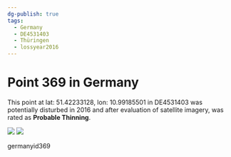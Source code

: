 ```yaml
---
dg-publish: true
tags:
  - Germany
  - DE4531403
  - Thüringen
  - lossyear2016
---
```


# Point 369 in Germany

This point at lat: 51.42233128, lon: 10.99185501 in DE4531403 was potentially disturbed in 2016 and after evaluation of satellite imagery, was rated as **Probable Thinning**.

<div class='juxtapose' data-showcredits='false'>
<img src='https://baserow-backend-production20240528124524339000000001.s3.amazonaws.com/user_files/J9e9N5Du0LE2xEjipCy8bcOoGSchq5X5_5f70b6ba356813f78f58b9bce388571b01658d36233923db0cf15986c33e31c6.png' data-label='June 2015' />
<img src='https://baserow-backend-production20240528124524339000000001.s3.amazonaws.com/user_files/i3yxLT9udQW3ZJHfdAzHsVYVJZfr37Lp_bfa0760111360cf19c2ee5baa8d4b0b1bab268a73db29790b5a75b0424729f51.png' data-label='April 2018' />
</div>

germanyid369